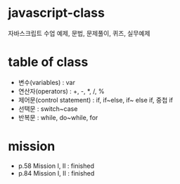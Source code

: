 # javascript-class
자바스크립트 수업 예제, 문법, 문제풀이, 퀴즈, 실무예제

# table of class
- 변수(variables) : var
- 연산자(operators) : +, -, *, /, %
- 제어문(control statement) : if, if~else, if~ else if, 중첩 if
- 선택문 : switch~case 
- 반복문 : while, do~while, for

# mission
- p.58 Mission I, II : finished
- p.84 Mission I, II : finished